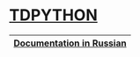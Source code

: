 # [TDPYTHON](https://github.com/MiSTeR1995/docs_test)

| [Documentation in Russian][url] |
|--------------------------------------------------------------------------------------------|


[url]: https://github.com/MiSTeR1995/docs_test/blob/master/README_RU.md
